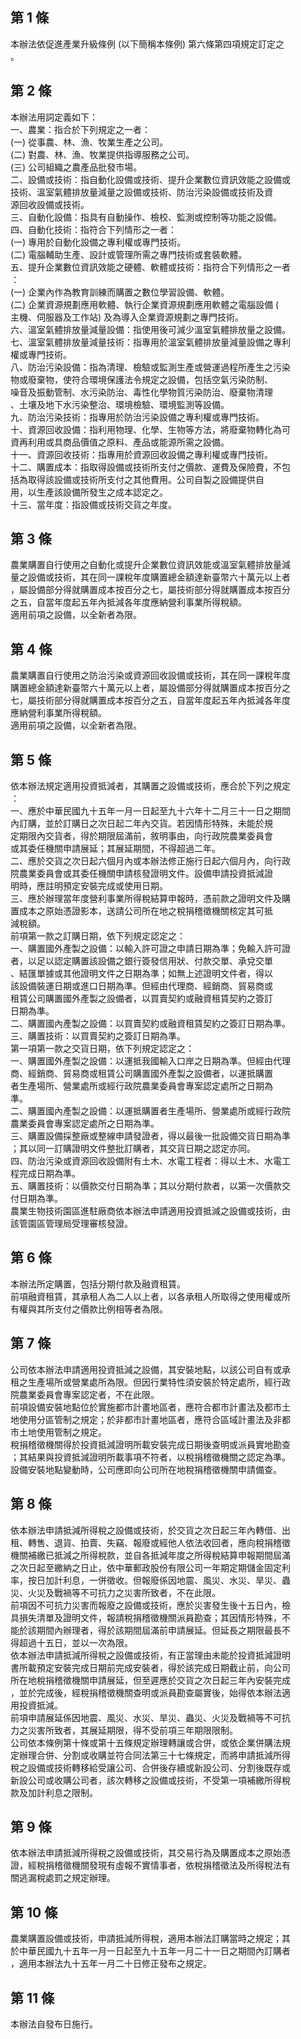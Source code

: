 第 1 條
-------
本辦法依促進產業升級條例 (以下簡稱本條例) 第六條第四項規定訂定之  
。

第 2 條
-------
本辦法用詞定義如下：  
一、農業：指合於下列規定之一者：  
 (一) 從事農、林、漁、牧業生產之公司。  
 (二) 對農、林、漁、牧業提供指導服務之公司。  
 (三) 公司組織之農產品批發市場。  
二、設備或技術：指自動化設備或技術、提升企業數位資訊效能之設備或  
    技術、溫室氣體排放量減量之設備或技術、防治污染設備或技術及資  
    源回收設備或技術。  
三、自動化設備：指具有自動操作、檢校、監測或控制等功能之設備。  
四、自動化技術：指符合下列情形之一者：  
 (一) 專用於自動化設備之專利權或專門技術。  
 (二) 電腦輔助生產、設計或管理所需之專門技術或套裝軟體。  
五、提升企業數位資訊效能之硬體、軟體或技術：指符合下列情形之一者  
    ：  
 (一) 企業內作為教育訓練而購置之數位學習設備、軟體。  
 (二) 企業資源規劃應用軟體、執行企業資源規劃應用軟體之電腦設備 (  
      主機、伺服器及工作站) 及為導入企業資源規劃之專門技術。  
六、溫室氣體排放量減量設備：指使用後可減少溫室氣體排放量之設備。  
七、溫室氣體排放量減量技術：指專用於溫室氣體排放量減量設備之專利  
    權或專門技術。  
八、防治污染設備：指為清理、檢驗或監測生產或營運過程所產生之污染  
    物或廢棄物，使符合環境保護法令規定之設備，包括空氣污染防制、  
    噪音及振動管制、水污染防治、毒性化學物質污染防治、廢棄物清理  
    、土壤及地下水污染整治、環境檢驗、環境監測等設備。  
九、防治污染技術：指專用於防治污染設備之專利權或專門技術。  
十、資源回收設備：指利用物理、化學、生物等方法，將廢棄物轉化為可  
    資再利用或具商品價值之原料、產品或能源所需之設備。  
十一、資源回收技術：指專用於資源回收設備之專利權或專門技術。  
十二、購置成本：指取得設備或技術所支付之價款、運費及保險費，不包  
      括為取得該設備或技術所支付之其他費用。公司自製之設備提供自  
      用，以生產該設備所發生之成本認定之。  
十三、當年度：指設備或技術交貨之年度。

第 3 條
-------
農業購置自行使用之自動化或提升企業數位資訊效能或溫室氣體排放量減  
量之設備或技術，其在同一課稅年度購置總金額達新臺幣六十萬元以上者  
，屬設備部分得就購置成本按百分之七，屬技術部分得就購置成本按百分  
之五，自當年度起五年內抵減各年度應納營利事業所得稅額。  
適用前項之設備，以全新者為限。

第 4 條
-------
農業購置自行使用之防治污染或資源回收設備或技術，其在同一課稅年度  
購置總金額達新臺幣六十萬元以上者，屬設備部分得就購置成本按百分之  
七，屬技術部分得就購置成本按百分之五，自當年度起五年內抵減各年度  
應納營利事業所得稅額。  
適用前項之設備，以全新者為限。

第 5 條
-------
依本辦法規定適用投資抵減者，其購置之設備或技術，應合於下列之規定  
：  
一、應於中華民國九十五年一月一日起至九十六年十二月三十一日之期間  
    內訂購，並於訂購日之次日起二年內交貨。若因情形特殊，未能於規  
    定期限內交貨者，得於期限屆滿前，敘明事由，向行政院農業委員會  
    或其委任機關申請展延；其展延期間，不得超過二年。  
二、應於交貨之次日起六個月內或本辦法修正施行日起六個月內，向行政  
    院農業委員會或其委任機關申請核發證明文件。設備申請投資抵減證  
    明時，應註明預定安裝完成或使用日期。  
三、應於辦理當年度營利事業所得稅結算申報時，憑前款之證明文件及購  
    置成本之原始憑證影本，送請公司所在地之稅捐稽徵機關核定其可抵  
    減稅額。  
前項第一款之訂購日期，依下列規定認定之：  
一、購置國外產製之設備：以輸入許可證之申請日期為準；免輸入許可證  
    者，以足以認定購置該設備之銀行簽發信用狀、付款交單、承兌交單  
    、結匯單據或其他證明文件之日期為準；如無上述證明文件者，得以  
    該設備裝運日期或進口日期為準。但經由代理商、經銷商、貿易商或  
    租賃公司購置國外產製之設備者，以買賣契約或融資租賃契約之簽訂  
    日期為準。  
二、購置國內產製之設備：以買賣契約或融資租賃契約之簽訂日期為準。  
三、購置技術：以買賣契約之簽訂日期為準。  
第一項第一款之交貨日期，依下列規定認定之：  
一、購置國外產製之設備：以運抵我國輸入口岸之日期為準。但經由代理  
    商、經銷商、貿易商或租賃公司購置國外產製之設備者，以運抵購置  
    者生產場所、營業處所或經行政院農業委員會專案認定處所之日期為  
    準。  
二、購置國內產製之設備：以運抵購置者生產場所、營業處所或經行政院  
    農業委員會專案認定處所之日期為準。  
三、購置設備採整廠或整線申請發證者，得以最後一批設備交貨日期為準  
    ；其以同一訂購證明文件整批訂購者，其交貨日期之認定亦同。  
四、防治污染或資源回收設備附有土木、水電工程者：得以土木、水電工  
    程完成日期為準。  
五、購置技術：以價款交付日期為準；其以分期付款者，以第一次價款交  
    付日期為準。  
農業生物技術園區進駐廠商依本辦法申請適用投資抵減之設備或技術，由  
該管園區管理局受理審核發證。

第 6 條
-------
本辦法所定購置，包括分期付款及融資租賃。  
前項融資租賃，其承租人為二人以上者，以各承租人所取得之使用權或所  
有權與其所支付之價款比例相等者為限。

第 7 條
-------
公司依本辦法申請適用投資抵減之設備，其安裝地點，以該公司自有或承  
租之生產場所或營業處所為限。但因行業特性須安裝於特定處所，經行政  
院農業委員會專案認定者，不在此限。  
前項設備安裝地點位於實施都市計畫地區者，應符合都市計畫法及都市土  
地使用分區管制之規定；於非都市計畫地區者，應符合區域計畫法及非都  
市土地使用管制之規定。  
稅捐稽徵機關得於投資抵減證明所載安裝完成日期後查明或派員實地勘查  
；其結果與投資抵減證明所載事項不符者，以稅捐稽徵機關之認定為準。  
設備安裝地點變動時，公司應即向公司所在地稅捐稽徵機關申請備查。

第 8 條
-------
依本辦法申請抵減所得稅之設備或技術，於交貨之次日起三年內轉借、出  
租、轉售、退貨、拍賣、失竊、報廢或經他人依法收回者，應向稅捐稽徵  
機關補繳已抵減之所得稅款，並自各抵減年度之所得稅結算申報期間屆滿  
之次日起至繳納之日止，依中華郵政股份有限公司一年期定期儲金固定利  
率，按日加計利息，一併徵收。但報廢係因地震、風災、水災、旱災、蟲  
災、火災及戰禍等不可抗力之災害所致者，不在此限。  
前項因不可抗力災害而報廢之設備或技術，應於災害發生後十五日內，檢  
具損失清單及證明文件，報請稅捐稽徵機關派員勘查；其因情形特殊，不  
能於該期間內辦理者，得於該期間屆滿前申請展延。但延長之期限最長不  
得超過十五日，並以一次為限。  
依本辦法申請抵減所得稅之設備或技術，有正當理由未能於投資抵減證明  
書所載預定安裝完成日期前完成安裝者，得於該完成日期截止前，向公司  
所在地稅捐稽徵機關申請展延，但至遲應於交貨之次日起三年內安裝完成  
，並於完成後，經稅捐稽徵機關查明或派員勘查屬實後，始得依本辦法適  
用投資抵減。  
前項申請展延係因地震、風災、水災、旱災、蟲災、火災及戰禍等不可抗  
力之災害所致者，其展延期限，得不受前項三年期限限制。  
公司依本條例第十條或第十五條規定辦理轉讓或合併，或依企業併購法規  
定辦理合併、分割或收購並符合同法第三十七條規定，而將申請抵減所得  
稅之設備或技術轉移給受讓公司、合併後存續或新設公司、分割後既存或  
新設公司或收購公司者，該次轉移之設備或技術，不受第一項補繳所得稅  
款及加計利息之限制。

第 9 條
-------
依本辦法申請抵減所得稅之設備或技術，其交易行為及購置成本之原始憑  
證，經稅捐稽徵機關發現有虛報不實情事者，依稅捐稽徵法及所得稅法有  
關逃漏稅處罰之規定辦理。

第 10 條
--------
農業購置設備或技術，申請抵減所得稅，適用本辦法訂購當時之規定；其  
於中華民國九十五年一月一日起至九十五年一月二十一日之期間內訂購者  
，適用本辦法九十五年一月二十日修正發布之規定。

第 11 條
--------
本辦法自發布日施行。


